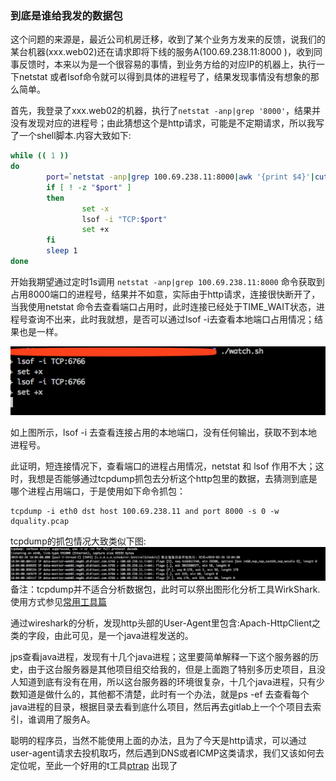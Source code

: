 ### 到底是谁给我发的数据包

这个问题的来源是，最近公司机房迁移，收到了某个业务方发来的反馈，说我们的某台机器\(xxx.web02\)还在请求即将下线的服务A\(100.69.238.11:8000 \)，收到同事反馈时，本来以为是一个很容易的事情，到业务方给的对应IP的机器上，执行一下netstat 或者lsof命令就可以得到具体的进程号了，结果发现事情没有想象的那么简单。

首先，我登录了xxx.web02的机器，执行了`netstat -anp|grep '8000'`，结果并没有发现对应的进程号；由此猜想这个是http请求，可能是不定期请求，所以我写了一个shell脚本.内容大致如下:

```bash
while (( 1 ))
do
        port=`netstat -anp|grep 100.69.238.11:8000|awk '{print $4}'|cut -d ':' -f 2`
        if [ ! -z "$port" ]
        then
                set -x
                lsof -i "TCP:$port"
                set +x
        fi
        sleep 1
done
```

开始我期望通过定时1s调用 `netstat -anp|grep 100.69.238.11:8000` 命令获取到占用8000端口的进程号，结果并不如意，实际由于http请求，连接很快断开了，当我使用netstat 命令去查看端口占用时，此时连接已经处于TIME\_WAIT状态，进程号查询不出来，此时我就想，是否可以通过lsof -i去查看本地端口占用情况；结果也是一样。

![](/assets/watch_shell.png)

如上图所示，lsof -i 去查看连接占用的本地端口，没有任何输出，获取不到本地进程号。

此证明，短连接情况下，查看端口的进程占用情况，netstat 和 lsof 作用不大；这时，我想是否能够通过tcpdump抓包去分析这个http包里的数据，去猜测到底是哪个进程占用端口，于是使用如下命令抓包：

```
tcpdump -i eth0 dst host 100.69.238.11 and port 8000 -s 0 -w dquality.pcap
```

tcpdump的抓包情况大致类似下图:![](/assets/tcpdump_dquality.png)备注：tcpdump并不适合分析数据包，此时可以祭出图形化分析工具WirkShark. 使用方式参见[常用工具篇](/chang-yong-gong-ju-pian.md)

通过wireshark的分析，发现http头部的User-Agent里包含:Apach-HttpClient之类的字段，由此可见，是一个java进程发送的。

jps查看java进程，发现有十几个java进程；这里要简单解释一下这个服务器的历史，由于这台服务器是其他项目组交给我的，但是上面跑了特别多历史项目，且没人知道到底有没有在用，所以这台服务器的环境很复杂，十几个java进程，只有少数知道是做什么的，其他都不清楚，此时有一个办法，就是ps -ef 去查看每个java进程的目录，根据目录去看到底什么项目，然后再去gitlab上一个个项目去索引，谁调用了服务A。

聪明的程序员，当然不能使用上面的办法，且为了今天是http请求，可以通过user-agent请求去投机取巧，然后遇到DNS或者ICMP这类请求，我们又该如何去定位呢，至此一个好用的t工具[ptrap](https://github.com/mvitale1989/ptrap) 出现了

